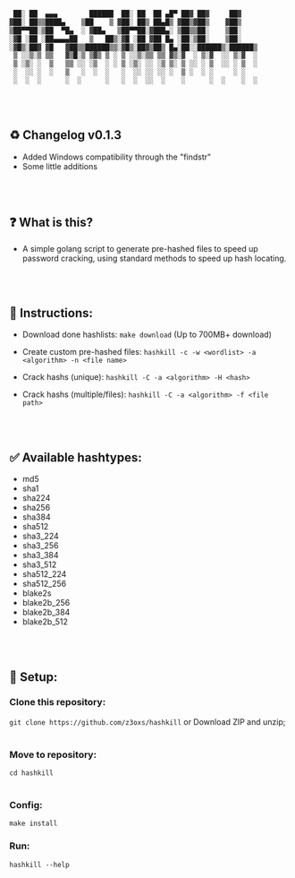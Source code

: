 ```md
 ██░ ██  ▄▄▄        ██████  ██░ ██  ██ ▄█▀ ██▓ ██▓     ██▓    
▓██░ ██▒▒████▄    ▒██    ▒ ▓██░ ██▒ ██▄█▒ ▓██▒▓██▒    ▓██▒    
▒██▀▀██░▒██  ▀█▄  ░ ▓██▄   ▒██▀▀██░▓███▄░ ▒██▒▒██░    ▒██░    
░▓█ ░██ ░██▄▄▄▄██   ▒   ██▒░▓█ ░██ ▓██ █▄ ░██░▒██░    ▒██░    
░▓█▒░██▓ ▓█   ▓██▒▒██████▒▒░▓█▒░██▓▒██▒ █▄░██░░██████▒░██████▒
 ▒ ░░▒░▒ ▒▒   ▓▒█░▒ ▒▓▒ ▒ ░ ▒ ░░▒░▒▒ ▒▒ ▓▒░▓  ░ ▒░▓  ░░ ▒░▓  ░
 ▒ ░▒░ ░  ▒   ▒▒ ░░ ░▒  ░ ░ ▒ ░▒░ ░░ ░▒ ▒░ ▒ ░░ ░ ▒  ░░ ░ ▒  ░
 ░  ░░ ░  ░   ▒   ░  ░  ░   ░  ░░ ░░ ░░ ░  ▒ ░  ░ ░     ░ ░   
 ░  ░  ░      ░  ░      ░   ░  ░  ░░  ░    ░      ░  ░    ░  ░
```

<br><br>
## ♻️ Changelog v0.1.3
- Added Windows compatibility through the "findstr"
- Some little additions

<br><br>
## ❓ What is this?
- A simple golang script to generate pre-hashed files to speed up password cracking, using standard methods to speed up hash locating.

<br><br>
## 🤖 Instructions:
- Download done hashlists:
`make download` (Up to 700MB+ download)

- Create custom pre-hashed files:
`hashkill -c -w <wordlist> -a <algorithm> -n <file name>`

- Crack hashs (unique):
`hashkill -C -a <algorithm> -H <hash>`

- Crack hashs (multiple/files):
`hashkill -C -a <algorithm> -f <file path>`

<br><br>
## ✅ Available hashtypes:
- md5
- sha1
- sha224
- sha256
- sha384
- sha512
- sha3_224
- sha3_256
- sha3_384
- sha3_512
- sha512_224
- sha512_256
- blake2s
- blake2b_256
- blake2b_384
- blake2b_512

<br><br>
## 🔧 Setup:
### Clone this repository:<br>
`git clone https://github.com/z3oxs/hashkill` or Download ZIP and unzip;<br><br>
### Move to repository:<br>
`cd hashkill`<br><br>
### Config:<br>
`make install`
### Run:<br>
`hashkill --help`
